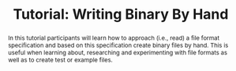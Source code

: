 ---
abstract: In this tutorial participants will learn how to approach (i.e., read) a
  file format specification and based on this specification create binary files by
  hand. This is useful when learning about, researching and experimenting with file
  formats as well as to create test or example files.
creators:
- Martin Hoppenheit
date: null
document_url: https://az659834.vo.msecnd.net/eventsairwesteuprod/production-inconference-public/c9dcd5ceb524442093a221171f1401b2
grand_parent: iPRES
institutions:
- Landesarchiv Nordrhein-westfalen
keywords:
- file format
- binary
landing_page_url: null
language: eng
layout: publication
license: CC-BY 4.0 International
notes_url: null
parent: iPRES 2022
publication_type: tutorial
size: null
slides_url: null
source_name: iPRES
stream_url: null
title: 'Tutorial: Writing Binary By Hand'
year: 2022
---